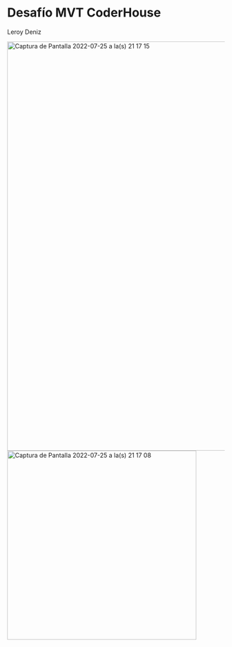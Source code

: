 # Desafío MVT CoderHouse
Leroy Deniz

<img width="948" alt="Captura de Pantalla 2022-07-25 a la(s) 21 17 15" src="https://user-images.githubusercontent.com/61316853/180857535-9a845da0-146b-4f3d-93f1-91c26164ab31.png">
<img width="438" alt="Captura de Pantalla 2022-07-25 a la(s) 21 17 08" src="https://user-images.githubusercontent.com/61316853/180857514-0bcf85c4-0ef5-401d-aeee-fce54cb874fe.png">
